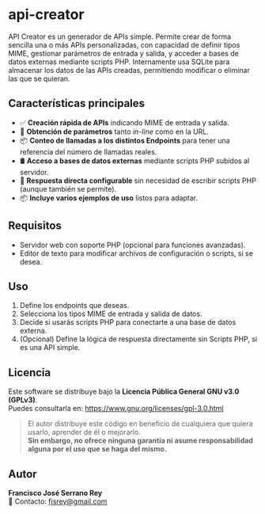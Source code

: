 # api-creator

API Creator es un generador de APIs simple. Permite crear de forma sencilla una o más APIs personalizadas, con capacidad de definir tipos MIME, gestionar parámetros de entrada y salida, y acceder a bases de datos externas mediante scripts PHP. Internamente usa SQLite para almacenar los datos de las APIs creadas, permitiendo modificar o eliminar las que se quieran.

## Características principales

- ✅ **Creación rápida de APIs** indicando MIME de entrada y salida.
- 🔗 **Obtención de parámetros** tanto *in-line* como en la URL.
- 📦 **Conteo de llamadas a los distintos Endpoints** para tener una referencia del número de llamadas reales.
- 🛢️ **Acceso a bases de datos externas** mediante scripts PHP subidos al servidor.
- 📝 **Respuesta directa configurable** sin necesidad de escribir scripts PHP (aunque también se permite).
- 📦 **Incluye varios ejemplos de uso** listos para adaptar.

## Requisitos

- Servidor web con soporte PHP (opcional para funciones avanzadas).
- Editor de texto para modificar archivos de configuración o scripts, si se desea.

## Uso

1. Define los endpoints que deseas.
2. Selecciona los tipos MIME de entrada y salida de datos.
3. Decide si usarás scripts PHP para conectarte a una base de datos externa.
4. (Opcional) Define la lógica de respuesta directamente sin Scripts PHP, si es una API simple.

## Licencia

Este software se distribuye bajo la **Licencia Pública General GNU v3.0 (GPLv3)**.  
Puedes consultarla en: https://www.gnu.org/licenses/gpl-3.0.html

> El autor distribuye este código en beneficio de cualquiera que quiera usarlo, aprender de él o mejorarlo.  
> **Sin embargo, no ofrece ninguna garantía ni asume responsabilidad alguna por el uso que se haga del mismo.**

## Autor

**Francisco José Serrano Rey**  
📧 Contacto: fjsrey@gmail.com

